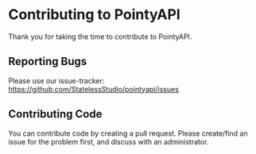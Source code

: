# Contributing to PointyAPI

Thank you for taking the time to contribute to PointyAPI.

## Reporting Bugs

Please use our issue-tracker: https://github.com/StatelessStudio/pointyapi/issues

## Contributing Code

You can contribute code by creating a pull request.  Please create/find an issue for the problem first, and discuss with an administrator.
